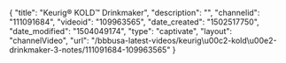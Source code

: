 {
    "title": "Keurig&reg; KOLD&trade; Drinkmaker",
    "description": "",
    "channelid": "111091684",
    "videoid": "109963565",
    "date_created": "1502517750",
    "date_modified": "1504049174",
    "type": "captivate",
    "layout": "channelVideo",
    "url": "\/bbbusa-latest-videos\/keurig\u00c2-kold\u00e2-drinkmaker-3-notes\/111091684-109963565"
}